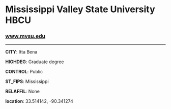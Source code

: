 # Mississippi Valley State University HBCU
### www.mvsu.edu
---
**CITY**: Itta Bena

**HIGHDEG**: Graduate degree

**CONTROL**: Public

**ST_FIPS**: Mississippi

**RELAFFIL**: None

**location**: 33.514142, -90.341274